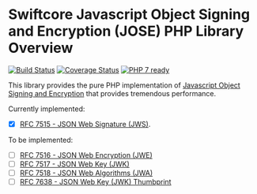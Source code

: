 # Swiftcore Javascript Object Signing and Encryption (JOSE) PHP Library Overview

[![Build Status](https://travis-ci.org/swiftcore-lib/php-jose.svg?branch=develop)](https://travis-ci.org/swiftcore-lib/php-jose)
[![Coverage Status](https://coveralls.io/repos/github/swiftcore-lib/php-jose/badge.svg?branch=develop)](https://coveralls.io/github/swiftcore-lib/php-jose?branch=develop)
[![PHP 7 ready](http://php7ready.timesplinter.ch/swiftcore-lib/php-jose/master/badge.svg)](https://travis-ci.org/swiftcore-lib/php-jose)

This library provides the pure PHP implementation of [Javascript Object Signing and Encryption](https://datatracker.ietf.org/wg/jose/documents/) that provides tremendous performance.

Currently implemented:

* [x] [RFC 7515 - JSON Web Signature (JWS)](https://datatracker.ietf.org/doc/rfc7515/?include_text=1).

To be implemented:

* [ ] [RFC 7516 - JSON Web Encryption (JWE)](https://datatracker.ietf.org/doc/rfc7516/?include_text=1)
* [ ] [RFC 7517 - JSON Web Key (JWK)](https://datatracker.ietf.org/doc/rfc7517/?include_text=1)
* [ ] [RFC 7518 - JSON Web Algorithms (JWA)](https://datatracker.ietf.org/doc/rfc7518/?include_text=1)
* [ ] [RFC 7638 - JSON Web Key (JWK) Thumbprint](https://datatracker.ietf.org/doc/rfc7638/?include_text=1)
